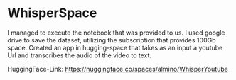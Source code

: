 # WhisperSpace

I managed to execute the notebook that was provided to us.
I used google drive to save the dataset, utilizing the subscription that provides 100Gb space.
Created an app in hugging-space that takes as an input a youtube Url and transcribes the audio of the video to text.

HuggingFace-Link: https://huggingface.co/spaces/almino/WhisperYoutube
